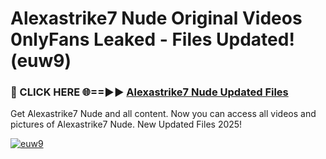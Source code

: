 # Alexastrike7 Nude Original Videos 0nlyFans Leaked - Files Updated! (euw9)

<h3>🔴 CLICK HERE 🌐==►► <a href="https://tinyurl.com/y5r63du9" rel="nofollow">Alexastrike7 Nude Updated Files</a></h3>

Get Alexastrike7 Nude and all content. Now you can access all videos and pictures of Alexastrike7 Nude. New Updated Files 2025!

[![euw9](https://i.imgur.com/UVo9nyh.gif)](https://tinyurl.com/y5r63du9)